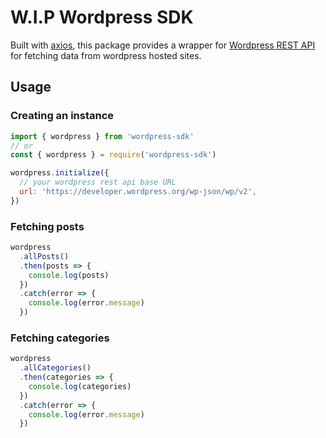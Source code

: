 # W.I.P Wordpress SDK

Built with [axios](https://www.npmjs.com/package/axios), this package provides a wrapper for [Wordpress REST API](https://developer.wordpress.org/rest-api/) for fetching data from wordpress hosted sites.

## Usage

### Creating an instance

```js
import { wordpress } from 'wordpress-sdk'
// or
const { wordpress } = require('wordpress-sdk')

wordpress.initialize({
  // your wordpress rest api base URL
  url: 'https://developer.wordpress.org/wp-json/wp/v2',
})
```

### Fetching posts

```js
wordpress
  .allPosts()
  .then(posts => {
    console.log(posts)
  })
  .catch(error => {
    console.log(error.message)
  })
```

### Fetching categories

```js
wordpress
  .allCategories()
  .then(categories => {
    console.log(categories)
  })
  .catch(error => {
    console.log(error.message)
  })
```
